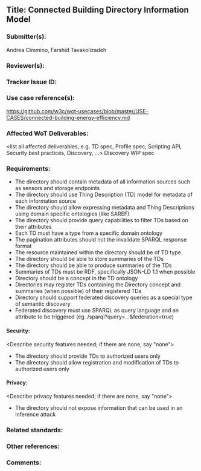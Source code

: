 ## Title: Connected Building Directory Information Model

### Submitter(s): 

Andrea Cimmino, Farshid Tavakolizadeh

### Reviewer(s):

<reviewers>

### Tracker Issue ID:

<please leave blank>

### Use case reference(s):

https://github.com/w3c/wot-usecases/blob/master/USE-CASES/connected-building-energy-efficiency.md

### Affected WoT Deliverables:

<list all affected deliverables, e.g. TD spec, Profile spec, Scripting API, Security best practices, Discovery, ...>
Discovery WIP spec

### Requirements:

<short description of all requirements>
  
- The directory should contain metadata of all information sources such as sensors and storage endpoints
- The directory should use Thing Description (TD) model for metadata of each information source
- The directory should allow expressing metadata and Thing Descriptions using domain specific ontologies (like SAREF)
- The directory should provide query capabilities to filter TDs based on their attributes
- Each TD must have a type from a specific domain ontology
- The pagination attributes should not the invalidate SPARQL response format
- The resource maintained within the directory should be of TD type
- The directory should be able to store summaries of the TDs
- The directory should be able to produce summaries of the TDs
- Summaries of TDs must be RDF, specifically JSON-LD 1.1 when possible
- Directory should be a concept in the TD ontology
- Directories may register TDs containing the Directory concept and summaries (when possible) of their registered TDs
- Directory should support federated discovery queries as a special type of semantic discovery
- Federated discovery must use SPARQL as query language and an attribute to be triggered (eg. /sparql?query=...&federation=true)

  
#### Security:

<Describe security features needed; if there are none, say "none">

- The directory should provide TDs to authorized users only
- The directory should allow registration and modification of TDs to authorized users only

#### Privacy:

<Describe privacy features needed; if there are none, say "none">

- The directory should not expose information that can be used in an inference attack

### Related standards:

<list related standards>

### Other references:

<additional references that provide more context>

### Comments:

<additional comments>
